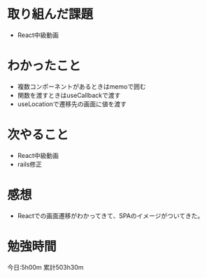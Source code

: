 # 取り組んだ課題
* React中級動画

# わかったこと
* 複数コンポーネントがあるときはmemoで囲む
* 関数を渡すときはuseCallbackで渡す
* useLocationで遷移先の画面に値を渡す


# 次やること
* React中級動画
* rails修正

# 感想
* Reactでの画面遷移がわかってきて、SPAのイメージがついてきた。

# 勉強時間
今日:5h00m
累計503h30m
